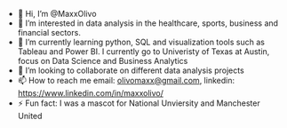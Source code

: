 - 👋 Hi, I’m @MaxxOlivo
- 👀 I’m interested in data analysis in the healthcare, sports, business and financial sectors.
- 🌱 I’m currently learning python, SQL and visualization tools such as Tableau and Power BI. I currently go to Univeristy of Texas at Austin, focus on Data Science and Business Analytics
- 💞️ I’m looking to collaborate on different data analysis projects
- 📫 How to reach me email: olivomaxx@gmail.com, linkedin: https://www.linkedin.com/in/maxxolivo/ 
- ⚡ Fun fact: I was a mascot for National Unviersity and Manchester United

<!---
MaxxOlivo/MaxxOlivo is a ✨ special ✨ repository because its `README.md` (this file) appears on your GitHub profile.
You can click the Preview link to take a look at your changes.
--->
